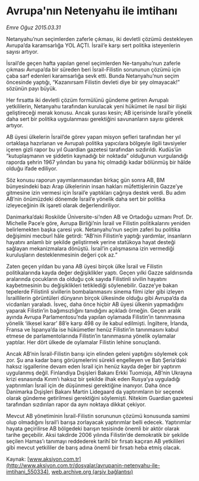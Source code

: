 # Avrupa'nın Netenyahu ile imtihanı

*Emre Oğuz 2015.03.31*

<div class="pNewsDetailMainContent" itemprop="articleBody">
 <p>
  Netanyahu’nun seçimlerden zaferle çıkması, iki devletli çözümü destekleyen Avrupa’da karamsarlığa YOL AÇTI. İsrail’e karşı sert politika isteyenlerin sayısı artıyor.
 </p>
 <p>
  İsrail’de geçen hafta yapılan genel seçimlerden Ne-tanyahu’nun zaferle çıkması Avrupa’da bir süreden beri İsrail-Filistin sorununun çözümü için çaba sarf edenleri karamsarlığa sevk etti. Bunda Netanyahu’nun seçim öncesinde yaptığı, “Kazanırsam Filistin devleti diye bir şey olmayacak!” sözünün payı büyük.
 </p>
 <p>
  Her fırsatta iki devletli çözüm formülünü gündeme getiren Avrupalı yetkililerin, Netanyahu tarafından kurulacak yeni hükümet ile nasıl bir ilişki geliştireceği merak konusu. Ancak şurası kesin; AB içerisinde İsrail’e yönelik daha sert bir politika uygulanması gerektiğini savunanların sayısı giderek artıyor.
 </p>
 <p>
  AB üyesi ülkelerin İsrail’de görev yapan misyon şefleri tarafından her yıl ortaklaşa hazırlanan ve Avrupalı politika yapıcılara bölgeyle ilgili tavsiyeler içeren gizli rapor bu yıl Guardian gazetesi tarafından sızdırıldı. Kudüs’ün “kutuplaşmanın ve şiddetin kaynadığı bir noktada” olduğunun vurgulandığı raporda şehrin 1967 yılından bu yana hiç olmadığı kadar bölünmüş bir hâlde olduğu ifade ediliyor.
 </p>
 <p>
  Söz konusu raporun yayımlanmasından birkaç gün sonra AB, BM bünyesindeki bazı Arap ülkelerinin insan hakları müfettişlerinin Gazze’ye gitmesine izin vermesi için İsrail’e yaptıkları çağrıya destek verdi. Bu adım AB’nin önümüzdeki dönemde İsrail’e yönelik daha sert bir politika izleyeceğinin ilk işareti olarak değerlendiriliyor.
 </p>
 <p>
  Danimarka’daki Roskilde Üniversite-si’nden AB ve Ortadoğu uzmanı Prof. Dr. Michelle Pace’e göre, Avrupa Birliği’nin İsrail ve Filistin politikalarını yeniden belirlemekten başka çaresi yok. Netanyahu’nun seçim zaferi bu politika değişimini mecburî hâle getirdi: “AB’nin Filistin’e yaptığı yardımlar, insanların hayatını anlamlı bir şekilde geliştirmek yerine statükoya hayat desteği sağlayan mekanizmalara dönüştü. İsrail’in çalışmasına izin vermediği kuruluşların desteklenmesinin değeri çok az.”
 </p>
 <p>
  Zaten geçen yıldan bu yana AB üyesi birçok ülke İsrail ve Filistin politikalarında kayda değer değişiklikler yaptı. Geçen yılki Gazze saldırısında aralarında çocukların da olduğu çok sayıda Filistinli sivilin hayatını kaybetmesinin bu değişiklikleri tetiklediği söylenebilir. Gazze’ye bakan tepelerde Filistinli sivillerin bombalanmasını sinema filmi izler gibi izleyen İsraillilerin görüntüleri dünyanın birçok ülkesinde olduğu gibi Avrupa’da da vicdanları yaraladı. İsveç, daha önce hiçbir AB üyesi ülkenin yapmadığını yaparak Filistin’in bağımsızlığını tanıdığını açıkladı örneğin. Geçen aralık ayında Avrupa Parlamentosu’nda yapılan oylamada Filistin’in tanınmasına yönelik ‘ilkesel karar’ 88’e karşı 498 oy ile kabul edilmişti. İngiltere, İrlanda, Fransa ve İspanya’da ise hükümetler henüz Filistin’in tanınmasını kabul etmese de parlamentolarında Filistin’in tanınmasına yönelik oylamalar yaptılar. Her dört ülkede de oylamalar Filistin lehine sonuçlandı.
 </p>
 <p>
  Ancak AB’nin İsrail-Filistin barışı için elinden geleni yaptığını söylemek çok zor. Şu ana kadar barış görüşmelerini sürekli engelleyen ve Batı Şeria’daki haksız işgallerine devam eden İsrail için henüz kayda değer bir yaptırım uygulanmış değil. Finlandiya Dışişleri Bakanı Erkki Tuomioja, AB’nin Ukrayna krizi esnasında Kırım’ı haksız bir şekilde ilhak eden Rusya’ya uyguladığı yaptırımları İsrail için de düşünmesi gerektiğine inanıyor. Daha önce Danimarka Dışişleri Bakanı Martin Lidegaard da yaptırımların bir seçenek olarak gündeme getirilmesi gerektiğini söylemişti. Nitekim Guardian gazetesi tarafından sızdırılan rapor da aynı noktaya dikkat çekiyor.
 </p>
 <p>
  Mevcut AB yönetiminin İsrail-Filistin sorununun çözümü konusunda samimi olup olmadığını İsrail’i barışa zorlayacak yaptırımlar belli edecek. Yaptırımlar hayata geçirilirse AB bölgedeki barışın tesisinde önemli bir aktör olarak tarihe geçebilir. Aksi takdirde 2006 yılında Filistin’de demokratik bir şekilde seçilen Hamas’ı tanımayı reddederek tarihî bir fırsatı kaçıran AB yetkilileri gibi mevcut yetkililer de barış adına önemli bir fırsatı heba etmiş olacak.
 </p>
</div>


Kaynak: [www.aksiyon.com.tr](http://www.aksiyon.com.tr/dosyalar/avrupanin-netenyahu-ile-imtihani_550334), [web.archive.org (arşiv bağlantısı)](http://web.archive.org/web/20150706231849/http://www.aksiyon.com.tr/dosyalar/avrupanin-netenyahu-ile-imtihani_550334)
